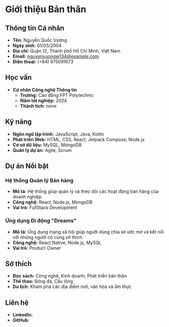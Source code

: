 # Giới thiệu Bản thân

## Thông tin Cá nhân
- **Tên:** Nguyễn Quốc Vương
- **Ngày sinh:** 01/03/2004
- **Địa chỉ:** Quận 12, Thành phố Hồ Chí Minh, Việt Nam
- **Email:** nguyenvuongw134@example.com
- **Điện thoại:** (+84) 975091673

## Học vấn
- **Cử nhân Công nghệ Thông tin**
  - **Trường:** Cao đẳng FPT Polytechnic
  - **Năm tốt nghiệp:** 2024
  - **Thành tích:** none

## Kỹ năng
- **Ngôn ngữ lập trình:** JavaScript, Java, Kotlin
- **Phát triển Web:** HTML, CSS, React, Jetpack Compose, Node.js
- **Cơ sở dữ liệu:** MySQL, MongoDB
- **Quản lý dự án:** Agile, Scrum

## Dự án Nổi bật
### Hệ thống Quản lý Bán hàng
- **Mô tả:** Hệ thống giúp quản lý và theo dõi các hoạt động bán hàng của doanh nghiệp.
- **Công nghệ:** React, Node.js, MongoDB
- **Vai trò:** FullStack Development

### Ứng dụng Di động "Dreams"
- **Mô tả:** Ứng dụng mạng xã hội giúp người dùng chia sẻ ước mơ và kết nối với những người có cùng sở thích.
- **Công nghệ:** React Native, Node.js, MySQL
- **Vai trò:** Product Owner

## Sở thích
- **Đọc sách:** Công nghệ, Kinh doanh, Phát triển bản thân
- **Thể thao:** Bóng đá, Cầu lông
- **Du lịch:** Khám phá các địa điểm mới, văn hóa và ẩm thực

## Liên hệ
- **LinkedIn:** 
- **GitHub:** 
